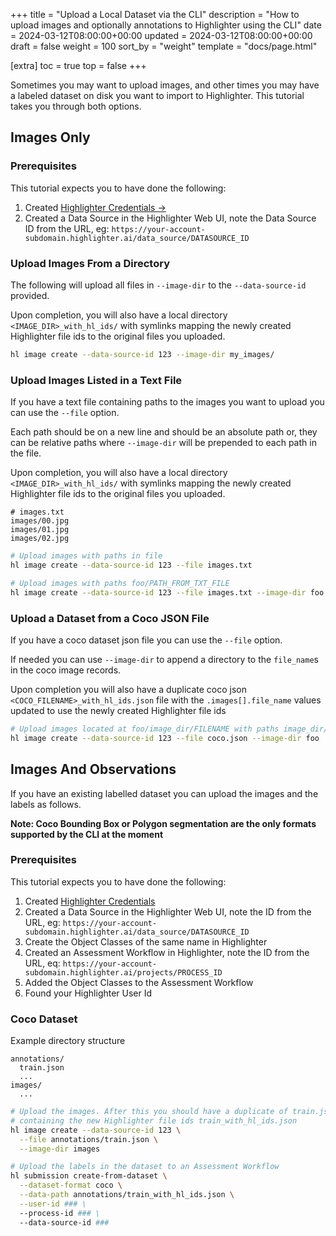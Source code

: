 +++
title = "Upload a Local Dataset via the CLI"
description = "How to upload images and optionally annotations to Highlighter using the CLI"
date = 2024-03-12T08:00:00+00:00
updated = 2024-03-12T08:00:00+00:00
draft = false
weight = 100
sort_by = "weight"
template = "docs/page.html"

[extra]
toc = true
top = false
+++

Sometimes you may want to upload images, and other times you may have a labeled
dataset on disk you want to import to Highlighter. This tutorial takes you through
both options.


## Images Only

### Prerequisites
  
This tutorial expects you to have done the following:

  1. Created [Highlighter Credentials →](../highlighter-credentials/)
  2. Created a Data Source in the Highlighter Web UI, note the Data Source ID from the URL, eg:
  `https://your-account-subdomain.highlighter.ai/data_source/DATASOURCE_ID`


### Upload Images From a Directory

The following will upload all files in `--image-dir` to the `--data-source-id`
provided.

Upon completion, you will also have a local directory `<IMAGE_DIR>_with_hl_ids/` with symlinks mapping the
newly created Highlighter file ids to the original files you uploaded.

```bash
hl image create --data-source-id 123 --image-dir my_images/
```


### Upload Images Listed in a Text File

If you have a text file containing paths to the images you want to upload you can
use the `--file` option.

Each path should be on a new line and should be an absolute path or, they can
be relative paths where `--image-dir` will be prepended to each path in the file.

Upon completion, you will also have a local directory `<IMAGE_DIR>_with_hl_ids/` with symlinks mapping the
newly created Highlighter file ids to the original files you uploaded.

```
# images.txt
images/00.jpg
images/01.jpg
images/02.jpg
```

```bash
# Upload images with paths in file
hl image create --data-source-id 123 --file images.txt

# Upload images with paths foo/PATH_FROM_TXT_FILE
hl image create --data-source-id 123 --file images.txt --image-dir foo
```

### Upload a Dataset from a Coco JSON File

If you have a coco dataset json file you can use the `--file` option.

If needed you can use `--image-dir` to append a directory to the `file_name`s
in the coco image records.

Upon completion you will also have a duplicate coco json `<COCO_FILENAME>_with_hl_ids.json` file with the `.images[].file_name` values updated to use the newly created Highlighter file ids

```bash
# Upload images located at foo/image_dir/FILENAME with paths image_dir/FILENAME listed in coco.json
hl image create --data-source-id 123 --file coco.json --image-dir foo
```

## Images And Observations

If you have an existing labelled dataset you can upload the images and 
the labels as follows.

**Note: Coco Bounding Box or Polygon segmentation are the only formats supported by the CLI at the moment**

### Prerequisites
  
This tutorial expects you to have done the following:

  1. Created [Highlighter Credentials](./highlighter-credentials.md)
  2. Created a Data Source in the Highlighter Web UI, note the ID from the URL, eg:
  `https://your-account-subdomain.highlighter.ai/data_source/DATASOURCE_ID`
  4. Create the Object Classes of the same name in Highlighter
  3. Created an Assessment Workflow in Highlighter, note the ID from the URL, eq:
  `https://your-account-subdomain.highlighter.ai/projects/PROCESS_ID`
  5. Added the Object Classes to the Assessment Workflow
  6. Found your Highlighter User Id

### Coco Dataset

Example directory structure

```
annotations/
  train.json
  ...
images/
  ...
```

```bash
# Upload the images. After this you should have a duplicate of train.json
# containing the new Highlighter file ids train_with_hl_ids.json
hl image create --data-source-id 123 \
  --file annotations/train.json \
  --image-dir images

# Upload the labels in the dataset to an Assessment Workflow
hl submission create-from-dataset \
  --dataset-format coco \
  --data-path annotations/train_with_hl_ids.json \
  --user-id ### \
  --process-id ### \
  --data-source-id ###
```

